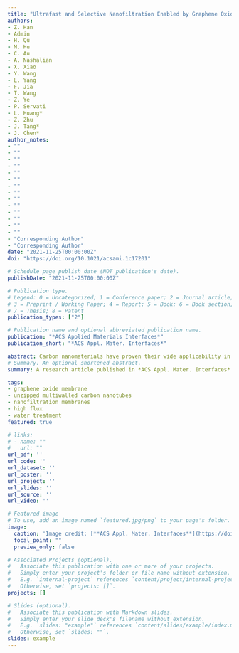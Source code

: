 ```yaml
---
title: "Ultrafast and Selective Nanofiltration Enabled by Graphene Oxide Membranes with Unzipped Carbon Nanotube Networks"
authors:
- Z. Han
- Admin
- H. Qu
- M. Hu
- C. Au
- A. Nashalian
- X. Xiao
- Y. Wang
- L. Yang
- F. Jia
- T. Wang
- Z. Ye
- P. Servati
- L. Huang*
- Z. Zhu
- J. Tang*
- J. Chen*
author_notes:
- ""
- ""
- ""
- ""
- ""
- ""
- ""
- ""
- ""
- ""
- ""
- ""
- ""
- ""
- "Corresponding Author"
- "Corresponding Author"
date: "2021-11-25T00:00:00Z"
doi: "https://doi.org/10.1021/acsami.1c17201"

# Schedule page publish date (NOT publication's date).
publishDate: "2021-11-25T00:00:00Z"

# Publication type.
# Legend: 0 = Uncategorized; 1 = Conference paper; 2 = Journal article;
# 3 = Preprint / Working Paper; 4 = Report; 5 = Book; 6 = Book section;
# 7 = Thesis; 8 = Patent
publication_types: ["2"]

# Publication name and optional abbreviated publication name.
publication: "*ACS Applied Materials Interfaces*"
publication_short: "*ACS Appl. Mater. Interfaces*"

abstract: Carbon nanomaterials have proven their wide applicability in molecular separation and water purification techniques. Here, an unzipped carbon nanotubes (CNT) embedded graphene oxide (GO) membrane (uCNTm) is reported. The multiwalled CNTs were longitudinally cut into multilayer graphene oxide nanoribbons by a modified Hummer method. To investigate the varying effects of different bandwidths of unzipped CNTs on their properties, four uCNTms were prepared by a vacuum-assisted filtration process. Unzipped-CNTs with different bandwidths were made by unzipping multiwalled CNTs with outer diameters of 0–10, 10–20, 20–30, and 30–50 nm and named uCNTm-1, uCNTm-2, uCNTm-3, and uCNTm-4, respectively. The uCNTms exhibited good stability in different pH solutions, and the water permeability of the composite membranes showed an increasing trend with the increase of the inserted uCNTm’s bandwidth up to 107 L·m–2·h–1·bar–1, which was more than 10 times greater than that of pure GO membranes. The composite membranes showed decent dye screening performance with the rejection rate of methylene blue and rhodamine B both greater than 99%.
# Summary. An optional shortened abstract.
summary: A research article published in *ACS Appl. Mater. Interfaces*.

tags:
- graphene oxide membrane
- unzipped multiwalled carbon nanotubes
- nanofiltration membranes
- high flux
- water treatment
featured: true

# links:
# - name: ""
#   url: ""
url_pdf: ''
url_code: ''
url_dataset: ''
url_poster: ''
url_project: ''
url_slides: ''
url_source: ''
url_video: ''

# Featured image
# To use, add an image named `featured.jpg/png` to your page's folder. 
image:
  caption: 'Image credit: [**ACS Appl. Mater. Interfaces**](https://doi.org/10.1021/acsami.1c17201)'
  focal_point: ""
  preview_only: false

# Associated Projects (optional).
#   Associate this publication with one or more of your projects.
#   Simply enter your project's folder or file name without extension.
#   E.g. `internal-project` references `content/project/internal-project/index.md`.
#   Otherwise, set `projects: []`.
projects: []

# Slides (optional).
#   Associate this publication with Markdown slides.
#   Simply enter your slide deck's filename without extension.
#   E.g. `slides: "example"` references `content/slides/example/index.md`.
#   Otherwise, set `slides: ""`.
slides: example
---
```


